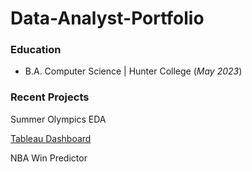 # Data-Analyst-Portfolio

### Education
- B.A. Computer Science | Hunter College (_May 2023_)

### Recent Projects
Summer Olympics EDA

[Tableau Dashboard](https://public.tableau.com/views/TheSummerOlympicsTheDataBehindTheGlobalStageofOurGreatestAthletes/Dashboard2?:language=en-US&:display_count=n&:origin=viz_share_link)




NBA Win Predictor
